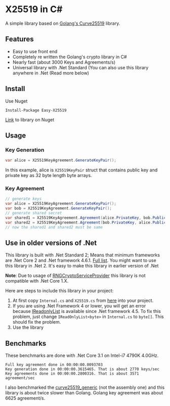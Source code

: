# X25519 in C#
A simple library based on [Golang's Curve25519](https://godoc.org/golang.org/x/crypto/curve25519) library.
## Features
* Easy to use front end
* Completely re written the Golang's crypto library in C#
* Nearly fast (about 3000 Keys and Agreements/s)
* Universal library with .Net Standard (You can also use this library anywhere in .Net (Read more below)
## Install
Use Nuget
```
Install-Package Easy-X25519
```
[Link](https://www.nuget.org/packages/Easy-X25519) to library on Nuget
## Usage
### Key Generation
```csharp
var alice = X25519KeyAgreement.GenerateKeyPair();
```
In this example, alice is `X25519KeyPair` struct that contains public key and private key as 32 byte length byte arrays.
### Key Agreement
```csharp
// generate keys
var alice = X25519KeyAgreement.GenerateKeyPair();
var bob = X25519KeyAgreement.GenerateKeyPair();
// generate shared secret
var shared1 = X25519KeyAgreement.Agreement(alice.PrivateKey, bob.PublicKey);
var shared2 = X25519KeyAgreement.Agreement(bob.PrivateKey, alice.PublicKey);
// now the shared1 and shared2 must be same
```
## Use in older versions of .Net
This library is built with .Net Standard 2; Means that minimum frameworks are .Net Core 2 and .Net framework 4.6.1. [Full list](https://docs.microsoft.com/en-us/dotnet/standard/net-standard#net-implementation-support). You might want to use this library in .Net 2. It's easy to make this library in earlier version of .Net

**Note**: Due to usage of [RNGCryptoServiceProvider](https://docs.microsoft.com/en-us/dotnet/api/system.security.cryptography.rngcryptoserviceprovider?view=netframework-4.8) this library is not compatible with .Net Core 1.X.

Here are steps to include this library in your project:
1. At first copy `Internal.cs` and `X25519.cs` from [here](https://github.com/HirbodBehnam/X25519-CSharp/tree/master/X25519) into your project.
2. If you are using .Net Framework 4 or lower, you will get an error because [IReadonlyList](https://docs.microsoft.com/en-us/dotnet/api/system.collections.generic.ireadonlylist-1?view=netframework-4.8) is available since .Net framework 4.5. To fix this problem, just change `IReadOnlyList<byte>` in `Internal.cs` to `byte[]`. This should fix the problem.
3. Use the library
## Benchmarks
These benchmarks are done with .Net Core 3.1 on Intel-i7 4790K 4.0GHz.
```
Full key agreement done in 00:00:00.0093703
Key generation done in 00:00:00.3615465. That is about 2770 keys/sec
Key agreements done in 00:00:00.2800316. That is about 3571 agreement/sec
```
I also benchmarked the [curve25519_generic](https://github.com/golang/crypto/blob/master/curve25519/curve25519_generic.go) (not the assembly one) and this library is about twice slower than Golang. Golang key agreement was about 6625 agreement/s.